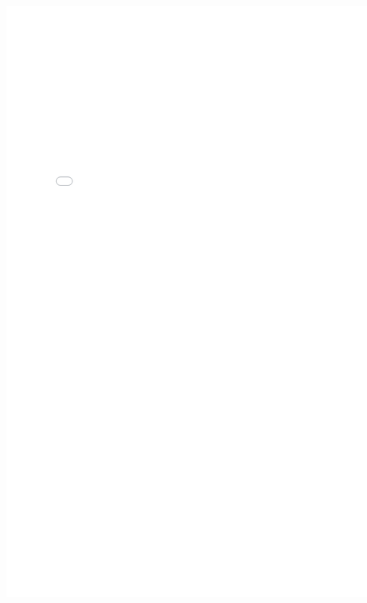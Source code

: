 <iframe src="index2.html" width="800" height="1200" allowTransparency="true" scrolling="yes" frameborder="0" >